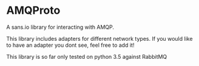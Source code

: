 # AMQProto

A sans.io library for interacting with AMQP.

This library includes adapters for different network types. 
If you would like to have an adapter you dont see, feel free to add it!


This library is so far only tested on python 3.5 against RabbitMQ